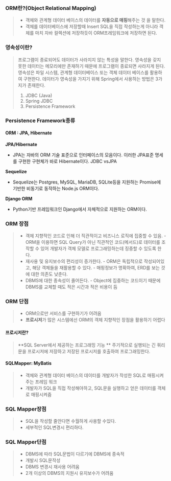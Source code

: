
### ORM란?(Object Relational Mapping)
>- 객체와 관계형 데이터 베이스의 데이터를 **자동으로 매핑**해주는 것 을 말한다.
>- 객체를 데이터베이스에 저장할때 Insert SQL을 직접 작성하는게 아니라 객체를 마치 자바 컬렉션에 저장하듯이 ORM프레임워크에 저장하면 된다.


### 영속성이란?
> 프로그램이 종료되어도 데이터가 사라지지 않는 특성을 말한다.
영속성을 갖지 못한 데이터는 메모리에만 존재하기 때문에 프로그램이 종료되면 사라지게 된다.
영속성은 파일 시스템, 관계형 데이터베이스 또는 객체 데이터 베이스를 활용하여 구현한다.
데이터가 영속성을 가지기 위해 Spring에서 사용하는 방법은 3가지가 존재한다.
>1. JDBC (Java)
>2. Spring JDBC
>3. Persistence Framework

### Persistence Framework종류
#### ORM : JPA, Hibernate
**JPA/Hibernate**
- JPA는 자바의 ORM 기술 표준으로 인터페이스의 모음이다. 이러한 JPA표준 명세를 구현한 구현체가 바로 Hibernate이다.
JDBC vsJPA

**Sequelize**
- Sequelize는 Postgres, MySQL, MariaDB, SQLite등을 지원하는 Promise에 기반한 비동기로 동작하는 Node.js ORM이다.

**Django ORM**
- Python기반 프레임워크인 Django에서 자체적으로 지원하는 ORM이다.

### ORM 장점
> - 객체 지향적인 코드로 인해 더 직관적이고 비즈니스 로직에 집중할 수 있음.
    - ORM을 이용하면 SQL Query가 아닌 직관적인 코드(메서드)로 데이터를 조작할 수 있어 개발자가 객체 모델로 프로그래밍하는데 징중할 수 있도록 한다.
> - 재사용 및 유지보수의 편리성이 증가한다.
	- ORM은 독립적으로 작성되어있고, 해당 객체들을 재활용할 수 있다.
    - 매핑정보가 명확하여, ERD를 보는 것에 대한 의존도 낮춘다.
> - DBMS에 대한 종속성이 줄어든다.
	- Object에 집중하는 코드이기 때문에 DBMS를 교체할 때도 적은 시간과 적은 비용이 듬
    
### ORM 단점
> - ORM으로만 서비스를 구현하기가 어려움
>- **프로시저**가 많은 시스템에선 ORM의 객체 지향적인 장점을 활용하기 어렵다

#### 프로시저란?
> **SQL Server에서 제공하는 프로그래밍 기능 **
주기적으로 실행되는 긴 쿼리문을 프로시저에 저장하고 저장된 프로시저를 호출하여 프로그래밍한다.

#### SQLMapper: MyBatis
>- 객체와 관계형 데이터 베이스의 데이터를 개발자가 작성한 SQL로 매핑시켜주는 프레임 워크
>- 개발자가 SQL을 직접 작성해야하고, SQL문을 실행하고 얻은 데이터를 객체로 매핑시켜줌
### SQL Mapper장점
>- SQL을 작성할 줄안다면 수월하게 사용할 수있다.
>- 세부적인 SQL변경시 편리하다.

### SQL Mapper단점
>- DBMS에 따라 SQL문법이 다르기에 DBMS에 종속적
>- 개발시 SQL문작성
>- DBMS 변경시 재사용 어려움
>- 2개 이상의 DBMS의 지원시 유지보수가 어려움
